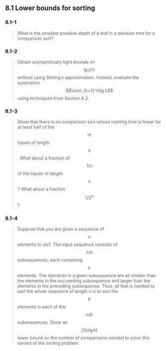 ## 8.1 Lower bounds for sorting

### 8.1-1

> What is the smallest possible depth of a leaf in a decision tree for a comparison sort?

### 8.1-2

> Obtain asymptotically tight bounds on $$\lg(n!)$$ without using Stirling’s approximation. Instead, evaluate the summation $$\sum_{k=1}^n\lg k$$ using techniques from Section A.2.

### 8.1-3

> Show that there is no comparison sort whose running time is linear for at least half of the $$n!$$ inputs of length $$n$$. What about a fraction of $$1/n$$ of the inputs of length $$n$$? What about a fraction $$1/2^n$$?

### 8.1-4

> Suppose that you are given a sequence of $$n$$ elements to sort. The input sequence consists of $$n/k$$ subsequences, each containing $$k$$ elements. The elements in a given subsequence are all smaller than the elements in the succeeding subsequence and larger than the elements in the preceding subsequence. Thus, all that is needed to sort the whole sequence of length n is to sort the $$k$$ elements in each of the $$n/k$$ subsequences. Show an $$\Omega(n\lg k)$$ lower bound on the number of comparisons needed to solve this variant of the sorting problem.